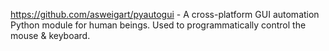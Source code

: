 https://github.com/asweigart/pyautogui - A cross-platform GUI automation Python module for human beings. Used to programmatically control the mouse & keyboard.

